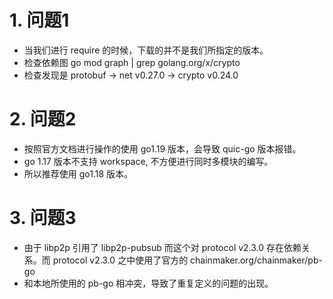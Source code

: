 # 1. 问题1

- 当我们进行 require 的时候，下载的并不是我们所指定的版本。 
- 检查依赖图 go mod graph | grep golang.org/x/crypto
- 检查发现是 protobuf -> net v0.27.0 -> crypto v0.24.0

# 2. 问题2

- 按照官方文档进行操作的使用 go1.19 版本，会导致 quic-go 版本报错。
- go 1.17 版本不支持 workspace, 不方便进行同时多模块的编写。
- 所以推荐使用 go1.18 版本。

# 3. 问题3

- 由于 libp2p 引用了 libp2p-pubsub 而这个对 protocol v2.3.0 存在依赖关系。而 protocol v2.3.0 之中使用了官方的 chainmaker.org/chainmaker/pb-go
- 和本地所使用的 pb-go 相冲突，导致了重复定义的问题的出现。